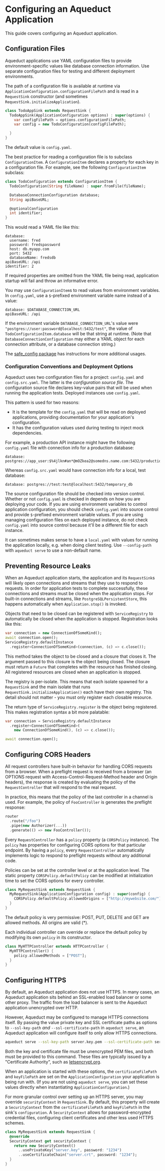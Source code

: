 # Configuring an Aqueduct Application

This guide covers configuring an Aqueduct application.

## Configuration Files

Aqueduct applications use YAML configuration files to provide environment-specific values like database connection information. Use separate configuration files for testing and different deployment environments.

The path of a configuration file is available at runtime via `ApplicationConfiguration.configurationFilePath` and is read in a `RequestSink` constructor (and sometimes `RequestSink.initializeApplication`).

```dart
class TodoAppSink extends RequestSink {
  TodoAppSink(ApplicationConfiguration options) : super(options) {
    var configFilePath = options.configurationFilePath;
    var config = new TodoConfiguration(configFilePath);

  }
}
```

The default value is `config.yaml`.

The best practice for reading a configuration file is to subclass `ConfigurationItem`. A `ConfigurationItem` declares a property for each key in a configuration file. For example, see the following `ConfigurationItem` subclass:

```dart
class TodoConfiguration extends ConfigurationItem {
  TodoConfiguration(String fileName) : super.fromFile(fileName);

  DatabaseConnectionConfiguration database;
  String apiBaseURL;

  @optionalConfiguration
  int identifier;
}
```

This would read a YAML file like this:

```
database:
  username: fred
  password: fredspassword
  host: db.myapp.com
  port: 5432
  databaseName: fredsdb
apiBaseURL: /api
identifier: 2
```

If required properties are omitted from the YAML file being read, application startup will fail and throw an informative error.

You may use `ConfigurationItem`s to read values from environment variables. In `config.yaml`, use a `$`-prefixed environment variable name instead of a value:

```
database: $DATABASE_CONNECTION_URL
apiBaseURL: /api
```

If the environment variable `DATABASE_CONNECTION_URL`'s value were `"postgres://user:password@localhost:5432/test"`, the value of `TodoConfigurationItem.database` will be that string at runtime. (Note that `DatabaseConnectionConfiguration` may either a YAML object for each connection attribute, or a database connection string.)

The [safe_config package](https://pub.dartlang.org/packages/safe_config) has instructions for more additional usages.

### Configuration Conventions and Deployment Options

Aqueduct uses two configuration files for a project: `config.yaml` and `config.src.yaml`. The latter is the *configuration source file*. The configuration source file declares key-value pairs that will be used when running the application tests. Deployed instances use `config.yaml`.

This pattern is used for two reasons:

- It is the template for the `config.yaml` that will be read on deployed applications, providing documentation for your application's configuration.
- It has the configuration values used during testing to inject mock dependencies.

For example, a production API instance might have the following `config.yaml` file with connection info for a production database:

```
database: postgres://app_user:$%4jlkn#an*@mOZkea2@somedns.name.com:5432/production_db
```

Whereas `config.src.yaml` would have connection info for a local, test database:

```
database: postgres://test:test@localhost:5432/temporary_db
```

The source configuration file should be checked into version control. Whether or not `config.yaml` is checked in depends on how you are deploying your code. If you are using environment variables to control application configuration, you should check `config.yaml` into source control and provide `$`-prefixed environment variable values. If you are using managing configuration files on each deployed instance, do not check `config.yaml` into source control because it'll be a different file for each instance.

It can sometimes makes sense to have a `local.yaml` with values for running the application locally, e.g. when doing client testing. Use `--config-path` with `aqueduct serve` to use a non-default name.

## Preventing Resource Leaks

When an Aqueduct application starts, the application and its `RequestSink`s will likely open connections and streams that they use to respond to requests. In order for application tests to complete successfully, these connections and streams must be closed when the application stops. For built-in connections and streams, like `PostgreSQLPersistentStore`, this happens automatically when `Application.stop()` is invoked.

Objects that need to be closed can be registered with `ServiceRegistry` to automatically be closed when the application is stopped. Registration looks like this:

```dart
var connection = new ConnectionOfSomeKind();
await connection.open();
ServiceRegistry.defaultInstance
  .register<ConnectionOfSomeKind>(connection, (c) => c.close());
```

This method takes the object to be closed and a closure that closes it. The argument passed to this closure is the object being closed. The closure must return a `Future` that completes with the resource has finished closing. All registered resources are closed when an application is stopped.

The registry is per-isolate. This means that each isolate spawned for a `RequestSink` and the main isolate that runs `RequestSink.initializeApplication()` each have their own registry. This detail should not matter - you must only register each closable resource.

The return type of `ServiceRegistry.register` is the object being registered. This makes registration syntax a bit more palatable:

```dart
var connection = ServiceRegistry.defaultInstance
  .register<ConnectionOfSomeKind>(
    new ConnectionOfSomeKind(), (c) => c.close());

await connection.open();  
```

## Configuring CORS Headers

All request controllers have built-in behavior for handling CORS requests from a browser. When a preflight request is received from a browser (an OPTIONS request with Access-Control-Request-Method header and Origin headers), the response is created by evaluating the policy of the `RequestController` that will respond to the real request.

In practice, this means that the policy of the last controller in a channel is used. For example, the policy of `FooController` is generates the preflight response:

```dart
router
  .route("/foo")
  .pipe(new Authorizer(...))
  .generate(() => new FooController());
```

Every `RequestController` has a `policy` property (a `CORSPolicy` instance). The `policy` has properties for configuring CORS options for that particular endpoint. By having a `policy`, every `RequestController` automatically implements logic to respond to preflight requests without any additional code.

Policies can be set at the controller level or at the application level. The static property `CORSPolicy.defaultPolicy` can be modified at initialization time to set the CORS options for every controller.

```dart
class MyRequestSink extends RequestSink {
  MyRequestSink(ApplicationConfiguration config) : super(config) {
    CORSPolicy.defaultPolicy.allowedOrigins = ["http://mywebsite.com/"];
  }
}
```

The default policy is very permissive: POST, PUT, DELETE and GET are allowed methods. All origins are valid (\*).

Each individual controller can override or replace the default policy by modifying its own `policy` in its constructor.

```dart
class MyHTTPController extends HTTPController {
  MyHTTPController() {
    policy.allowedMethods = ["POST"];
  }
}
```

## Configuring HTTPS

By default, an Aqueduct application does not use HTTPS. In many cases, an Aqueduct application sits behind an SSL-enabled load balancer or some other proxy. The traffic from the load balancer is sent to the Aqueduct application unencrypted over HTTP.

However, Aqueduct may be configured to manage HTTPS connections itself. By passing the value private key and SSL certificate paths as options to `--ssl-key-path` *and* `--ssl-certificate-path` in `aqueduct serve`, an Aqueduct application will configure itself to only allow HTTPS connections.

```sh
aqueduct serve --ssl-key-path server.key.pem --ssl-certificate-path server.cert.pem
```

Both the key and certificate file must be unencrypted PEM files, and both must be provided to this command. These files are typically issued by a "Certificate Authority", such as [letsencrypt.org](letsencrypt.org).

When an application is started with these options, the `certificateFilePath` and `keyFilePath` are set on the `ApplicationConfiguration` your application is being run with. (If you are not using `aqueduct serve`, you can set these values directly when instantiating `ApplicationConfiguration`.)

For more granular control over setting up an HTTPS server, you may override `securityContext` in `RequestSink`. By default, this property will create a `SecurityContext` from the `certificateFilePath` and `keyFilePath` in the sink's `configuration`. A `SecurityContext` allows for password-encrypted credential files, configuring client certificates and other less used HTTPS schemes.

```dart
class MyRequestSink extends RequestSink {
  @override
  SecurityContext get securityContext {
    return new SecurityContext()
      ..usePrivateKey("server.key", password: "1234")
      ..useCertificateChain("server.crt", password: "1234");
  }
}
```
